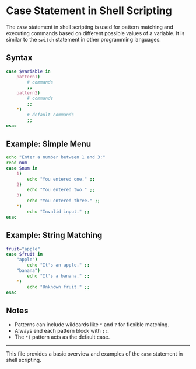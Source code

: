 # Case Statement in Shell Scripting

The `case` statement in shell scripting is used for pattern matching and executing commands based on different possible values of a variable. It is similar to the `switch` statement in other programming languages.

## Syntax
```sh
case $variable in
    pattern1)
        # commands
        ;;
    pattern2)
        # commands
        ;;
    *)
        # default commands
        ;;
esac
```

## Example: Simple Menu
```sh
echo "Enter a number between 1 and 3:"
read num
case $num in
    1)
        echo "You entered one." ;;
    2)
        echo "You entered two." ;;
    3)
        echo "You entered three." ;;
    *)
        echo "Invalid input." ;;
esac
```

## Example: String Matching
```sh
fruit="apple"
case $fruit in
    "apple")
        echo "It's an apple." ;;
    "banana")
        echo "It's a banana." ;;
    *)
        echo "Unknown fruit." ;;
esac
```

## Notes
- Patterns can include wildcards like `*` and `?` for flexible matching.
- Always end each pattern block with `;;`.
- The `*)` pattern acts as the default case.

---
This file provides a basic overview and examples of the `case` statement in shell scripting.
